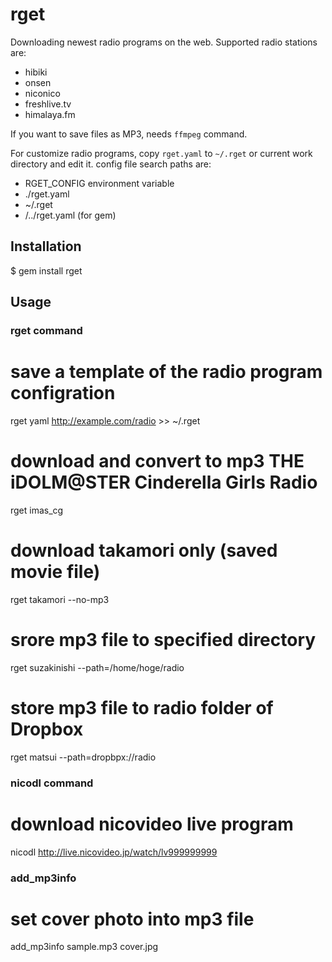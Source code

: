 # rget

Downloading newest radio programs on the web. Supported radio stations are:

* hibiki
* onsen
* niconico
* freshlive.tv
* himalaya.fm

If you want to save files as MP3, needs `ffmpeg` command.

For customize radio programs, copy `rget.yaml` to `~/.rget` or current work directory and edit it. config file search paths are:

* RGET\_CONFIG environment variable
* ./rget.yaml
* ~/.rget
* <command path>/../rget.yaml (for gem)

## Installation

  $ gem install rget

## Usage
### rget command

  # save a template of the radio program configration
  rget yaml http://example.com/radio >> ~/.rget

  # download and convert to mp3 THE iDOLM@STER Cinderella Girls Radio
  rget imas_cg

  # download takamori only (saved movie file)
  rget takamori --no-mp3

  # srore mp3 file to specified directory
  rget suzakinishi --path=/home/hoge/radio

  # store mp3 file to radio folder of Dropbox
  rget matsui --path=dropbpx://radio

### nicodl command

  # download nicovideo live program
  nicodl http://live.nicovideo.jp/watch/lv999999999

### add\_mp3info

  # set cover photo into mp3 file
  add_mp3info sample.mp3 cover.jpg
